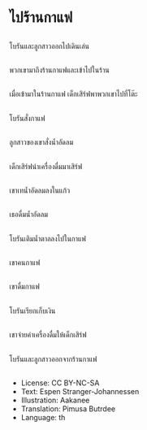 # ไปร้านกาแฟ

##
โบรันและลูกสาวออกไปเดินเล่น

##
พวกเขามาถึงร้านกาแฟและเข้าไปในร้าน

##
เมื่อเข้ามาในร้านกาแฟ เด็กเสิร์ฟพาพวกเขาไปที่โต๊ะ

##
โบรันสั่งกาแฟ

##
ลูกสาวของเขาสั่งน้ำอัดลม

##
เด็กเสิร์ฟนำเครื่องดื่มมาเสิร์ฟ

##
เขาเทน้ำอัดลมลงในแก้ว

##
เธอดื่มน้ำอัดลม

##
โบรันเติมน้ำตาลลงไปในกาแฟ

##
เขาคนกาแฟ

##
เขาดื่มกาแฟ

##
โบรันเรียกเก็บเงิน

##
เขาจ่ายค่าเครื่องดื่มให้เด็กเสิร์ฟ

##
โบรันและลูกสาวออกจากร้านกาแฟ

##
* License: CC BY-NC-SA
* Text: Espen Stranger-Johannessen
* Illustration: Aakanee
* Translation: Pimusa Butrdee
* Language: th
